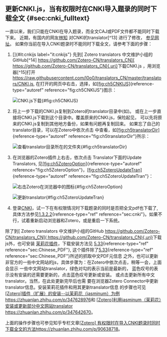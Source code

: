 ## 更新CNKI.js，当有权限时在CNKI导入题录的同时下载全文 {#sec:cnki_fulltext}

一直以来，我们只能在CNKI在导入题录，而全文CAJ或PDF文件都不能同时下载下来。
近期，有国内的网友[林知](https://www.zhihu.com/people/lin-zhi-70)
对CNKI的translator[^13] 进行了修改，
[参见网址](https://www.linxingzhong.top/posts/2019-11-5/?tdsourcetag=s_pctim_aiomsg)。
如果你当前在导入CNKI题录时不能同时下载全文，请参考下面的步骤：

1.  []{#it:cnkijs label="it:cnkijs"} 先到[ Zotero translators
    中文维护小组的GitHub[^14]
    [ https://github.com/Zotero-CN/translators_CN]( https://github.com/Zotero-CN/translators_CN){.uri}](https://github.com/Zotero-CN/translators_CN)下载CNKI.js
    ，用浏览器[^15]打开
    <https://raw.githubusercontent.com/l0o0/translators_CN/master/translators/CNKI.js>,
    在打开的网页中右击，选择，如[\[fig:ch5CNKIJS\]](#fig:ch5CNKIJS){reference-type="autoref"
    reference="fig:ch5CNKIJS"}图示：

    ![CNKI.js下载](ch5CNKIJS){#fig:ch5CNKIJS}

2.  将上一步下载的CNKI.js复制到Zotero的translator目录中(如)。
    或在上一步直接将CNKI.js下载到这个目录中。覆盖原来的CNKI.js，保险起见，
    可以先将原来的CNKI.js复制到其他地方备份，如果有问题再复制回来。
    如果忘了自己的translator目录，可以在Zotero中依次点击
    中查看，如[\[fig:ch5translatorDir\]](#fig:ch5translatorDir){reference-type="autoref"
    reference="fig:ch5translatorDir"}所示：

    ![查看translator目录所在的文件夹](ch5translatorDir){#fig:ch5translatorDir}

3.  在浏览器的Zotero插件上右击，依次点击 Translator下面的Update
    Translators,
    见[\[fig:ch5ZoteroOption\]](#fig:ch5ZoteroOption){reference-type="autoref"
    reference="fig:ch5ZoteroOption"}，[\[fig:ch5ZoteroUpdateTran\]](#fig:ch5ZoteroUpdateTran){reference-type="autoref"
    reference="fig:ch5ZoteroUpdateTran"}：

    ![右击Zotero在浏览器中的图标](ch5ZoteroOptions){#fig:ch5ZoteroOption}

    ![更新translator](ch5ZoteroUpdateTran){#fig:ch5ZoteroUpdateTran}

4.  登录[CNKI](http://www.cnki.net)，试一下在有权限情况时下载题录的同时是否把全文pdf也下载了,
    具体方法参见[1.3.2.2](#sec:cnki){reference-type="ref"
    reference="sec:cnki"}。如果不行，试着重新启动浏览器和Zotero，或是重启一下系统。

除了到[ Zotero translators 中文维护小组的GitHub
[ https://github.com/Zotero-CN/translators_CN]( https://github.com/Zotero-CN/translators_CN){.uri}](https://github.com/Zotero-CN/translators_CN)下载js外，也可安装
[茉莉花插件](https://github.com/l0o0/jasminum/releases)，下载安装方法见
[5.33](#sec:Chinese_PDF){reference-type="ref"
reference="sec:Chinese_PDF"},
这个插件除了[5.33](#sec:Chinese_PDF){reference-type="ref"
reference="sec:Chinese_PDF"}所述的抓取中文PDF元信息
之外，也可以更新非官方的一些中文网站的js，具体步骤为：在Zotero中依次点击，稍等一会，上面会显示
一些中文网站translator，绿色对勾的表示当前是最新的，
蓝色叹号的表示没有安装的还需要更新的，点击蓝色叹号更新或安装。
或点击更新所有中文translator。当然，在此处更新完毕后也需
要在浏览器Zotero
Connector中更新translator信息。安装茉莉花插件和用其更新translator信息
的步骤也可见[\[Zotero\]插件（扩展）的安装--以茉莉花（jasminum）为例
<https://zhuanlan.zhihu.com/p/347628976>](https://zhuanlan.zhihu.com/p/347628976)和
[\[Zotero\]利用jasminum（茉莉花）安装或更新部分中文网站translator
<https://zhuanlan.zhihu.com/p/347642670>](https://zhuanlan.zhihu.com/p/347642670)。

上面的操作步骤也可参见知乎专栏文章[\[Zotero\]
有权限时在导入CNKI题录时同时下载全文的方法<https://zhuanlan.zhihu.com/p/90638718>](https://zhuanlan.zhihu.com/p/90638718)。

